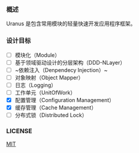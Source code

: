 ### 概述

Uranus 是包含常用模块的轻量快速开发应用程序框架。

### 设计目标

- [ ] 模块化（Module）
- [ ] 基于领域驱动设计的分层架构（DDD-NLayer）
- [ ] ~依赖注入（Denpendecy Injection）~
- [ ] 对象映射（Object Mapper）
- [ ] 日志（Logging）
- [ ] 工作单元（UnitOfWork）
- [x] 配置管理（Configuration Management）
- [x] 缓存管理（Cache Management）
- [ ] 分布式锁（Distributed Lock）

### LICENSE

[MIT](https://github.com/Murtain/Uranus/blob/master/LICENSE)
